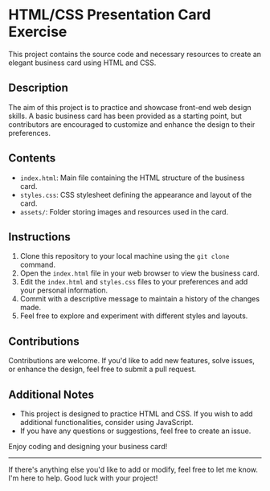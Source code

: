 # HTML/CSS Presentation Card Exercise

This project contains the source code and necessary resources to create an elegant business card using HTML and CSS.

## Description

The aim of this project is to practice and showcase front-end web design skills. A basic business card has been provided as a starting point, but contributors are encouraged to customize and enhance the design to their preferences.

## Contents

- `index.html`: Main file containing the HTML structure of the business card.
- `styles.css`: CSS stylesheet defining the appearance and layout of the card.
- `assets/`: Folder storing images and resources used in the card.

## Instructions

1. Clone this repository to your local machine using the `git clone` command.
2. Open the `index.html` file in your web browser to view the business card.
3. Edit the `index.html` and `styles.css` files to your preferences and add your personal information.
4. Commit with a descriptive message to maintain a history of the changes made.
5. Feel free to explore and experiment with different styles and layouts.

## Contributions

Contributions are welcome. If you'd like to add new features, solve issues, or enhance the design, feel free to submit a pull request.

## Additional Notes

- This project is designed to practice HTML and CSS. If you wish to add additional functionalities, consider using JavaScript.
- If you have any questions or suggestions, feel free to create an issue.

Enjoy coding and designing your business card!

---

If there's anything else you'd like to add or modify, feel free to let me know. I'm here to help. Good luck with your project!
